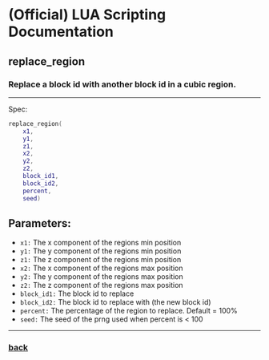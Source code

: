 
# (Official) LUA Scripting Documentation

## replace_region

### Replace a block id with another block id in a cubic region.
___
Spec:
```lua
replace_region(
	x1,
	y1,
	z1,
	x2,
	y2,
	z2,
	block_id1,
	block_id2,
	percent,
	seed)
```
## Parameters:
- `x1:` The x component of the regions min position
- `y1:` The y component of the regions min position
- `z1:` The z component of the regions min position
- `x2:` The x component of the regions max position
- `y2:` The y component of the regions max position
- `z2:` The z component of the regions max position
- `block_id1:` The block id to replace
- `block_id2:` The block id to replace with (the new block id)
- `percent:` The percentage of the region to replace. Default = 100%
- `seed:` The seed of the prng used when percent is < 100

___
### [back](../blocks)
